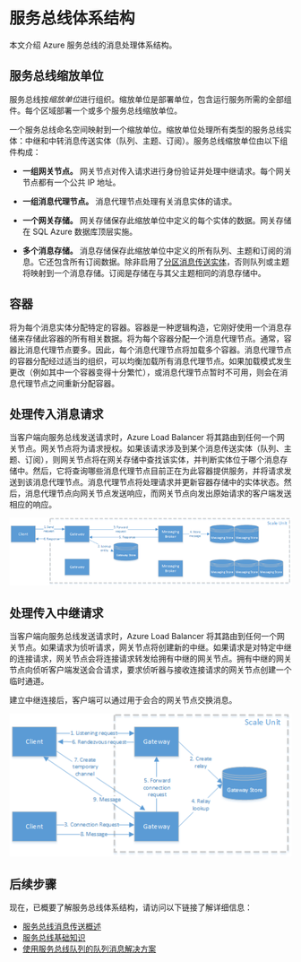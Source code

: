 <properties 
   pageTitle="服务总线体系结构 | Azure"
    description="介绍 Azure 服务总线的消息和中继处理体系结构。"
   services="service-bus"
   documentationCenter="na"
   authors="sethmanheim"
   manager="timlt"
    editor="" />
<tags 
    ms.service="service-bus"
    ms.devlang="na"
    ms.topic="get-started-article"
    ms.tgt_pltfrm="na"
    ms.workload="na"
    ms.date="03/22/2017"
    ms.author="sethm"
    wacn.date="05/22/2017"/>

# 服务总线体系结构

本文介绍 Azure 服务总线的消息处理体系结构。

## 服务总线缩放单位

服务总线按*缩放单位*进行组织。缩放单位是部署单位，包含运行服务所需的全部组件。每个区域部署一个或多个服务总线缩放单位。

一个服务总线命名空间映射到一个缩放单位。缩放单位处理所有类型的服务总线实体：中继和中转消息传送实体（队列、主题、订阅）。服务总线缩放单位由以下组件构成：

- **一组网关节点。** 网关节点对传入请求进行身份验证并处理中继请求。每个网关节点都有一个公共 IP 地址。

- **一组消息代理节点。** 消息代理节点处理有关消息实体的请求。

- **一个网关存储。** 网关存储保存此缩放单位中定义的每个实体的数据。网关存储在 SQL Azure 数据库顶层实施。

- **多个消息存储。** 消息存储保存此缩放单位中定义的所有队列、主题和订阅的消息。它还包含所有订阅数据。除非启用了[分区消息传送实体](/documentation/articles/service-bus-partitioning/)，否则队列或主题将映射到一个消息存储。订阅是存储在与其父主题相同的消息存储中。

## 容器

将为每个消息实体分配特定的容器。容器是一种逻辑构造，它刚好使用一个消息存储来存储此容器的所有相关数据。将为每个容器分配一个消息代理节点。通常，容器比消息代理节点要多。因此，每个消息代理节点将加载多个容器。消息代理节点的容器分配经过适当的组织，可以均衡加载所有消息代理节点。如果加载模式发生更改（例如其中一个容器变得十分繁忙），或消息代理节点暂时不可用，则会在消息代理节点之间重新分配容器。

## 处理传入消息请求

当客户端向服务总线发送请求时，Azure Load Balancer 将其路由到任何一个网关节点。网关节点将为请求授权。如果该请求涉及到某个消息传送实体（队列、主题、订阅），则网关节点将在网关存储中查找该实体，并判断实体位于哪个消息存储中。然后，它将查询哪些消息代理节点目前正在为此容器提供服务，并将请求发送到该消息代理节点。消息代理节点将处理请求并更新容器存储中的实体状态。然后，消息代理节点向网关节点发送响应，而网关节点向发出原始请求的客户端发送相应的响应。

![处理传入消息请求](./media/service-bus-architecture/IC690644.png)

## 处理传入中继请求

当客户端向服务总线发送请求时，Azure Load Balancer 将其路由到任何一个网关节点。如果请求为侦听请求，网关节点将创建新的中继。如果请求是对特定中继的连接请求，网关节点会将连接请求转发给拥有中继的网关节点。拥有中继的网关节点向侦听客户端发送会合请求，要求侦听器与接收连接请求的网关节点创建一个临时通道。

建立中继连接后，客户端可以通过用于会合的网关节点交换消息。

![处理传入 WCF 中继请求](./media/service-bus-architecture/IC690645.png)  


## 后续步骤
现在，已概要了解服务总线体系结构，请访问以下链接了解详细信息：

- [服务总线消息传送概述](/documentation/articles/service-bus-messaging-overview/)
- [服务总线基础知识](/documentation/articles/service-bus-fundamentals-hybrid-solutions/)
- [使用服务总线队列的队列消息解决方案](/documentation/articles/service-bus-dotnet-multi-tier-app-using-service-bus-queues/)

<!---HONumber=Mooncake_0116_2017-->
<!--Update_Description:update meta properties and coding-->